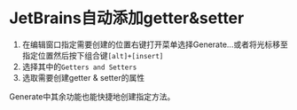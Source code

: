 # JetBrains自动添加getter&setter

1. 在编辑窗口指定需要创建的位置右键打开菜单选择Generate...或者将光标移至指定位置然后按下组合键`[alt]+[insert]`
2. 选择其中的`Getters and Setters`
3. 选取需要创建getter & setter的属性

Generate中其余功能也能快捷地创建指定方法。
